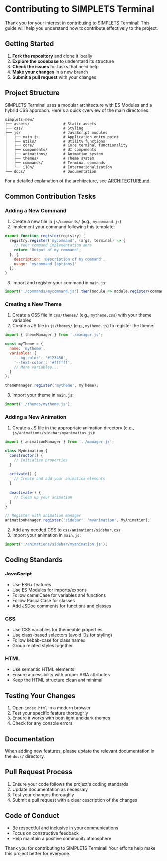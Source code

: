 # Contributing to SIMPLETS Terminal

Thank you for your interest in contributing to SIMPLETS Terminal! This guide will help you understand how to contribute effectively to the project.

## Getting Started

1. **Fork the repository** and clone it locally
2. **Explore the codebase** to understand its structure
3. **Check the issues** for tasks that need help
4. **Make your changes** in a new branch
5. **Submit a pull request** with your changes

## Project Structure

SIMPLETS Terminal uses a modular architecture with ES Modules and a hybrid CSS approach. Here's a quick overview of the main directories:

```
simplets-new/
├── assets/               # Static assets
├── css/                  # Styling
├── js/                   # JavaScript modules
│   ├── main.js           # Application entry point
│   ├── utils/            # Utility functions
│   ├── core/             # Core terminal functionality
│   ├── components/       # UI components
│   ├── animations/       # Animation system
│   ├── themes/           # Theme system
│   ├── commands/         # Terminal commands
│   └── i18n/             # Internationalization
└── docs/                 # Documentation
```

For a detailed explanation of the architecture, see [ARCHITECTURE.md](ARCHITECTURE.md).

## Common Contribution Tasks

### Adding a New Command

1. Create a new file in `js/commands/` (e.g., `mycommand.js`)
2. Implement your command following this template:

```javascript
export function register(registry) {
  registry.register('mycommand', (args, terminal) => {
    // Your command implementation here
    return 'Output of my command';
  }, {
    description: 'Description of my command',
    usage: 'mycommand [options]'
  });
}
```

3. Import and register your command in `main.js`:

```javascript
import('./commands/mycommand.js').then(module => module.register(commandRegistry));
```

### Creating a New Theme

1. Create a CSS file in `css/themes/` (e.g., `mytheme.css`) with your theme variables
2. Create a JS file in `js/themes/` (e.g., `mytheme.js`) to register the theme:

```javascript
import { themeManager } from './manager.js';

const myTheme = {
  name: 'mytheme',
  variables: {
    '--bg-color': '#123456',
    '--text-color': '#ffffff',
    // More variables...
  }
};

themeManager.register('mytheme', myTheme);
```

3. Import your theme in `main.js`:

```javascript
import('./themes/mytheme.js');
```

### Adding a New Animation

1. Create a JS file in the appropriate animation directory (e.g., `js/animations/sidebar/myanimation.js`):

```javascript
import { animationManager } from '../manager.js';

class MyAnimation {
  constructor() {
    // Initialize properties
  }
  
  activate() {
    // Create and add your animation elements
  }
  
  deactivate() {
    // Clean up your animation
  }
}

// Register with animation manager
animationManager.register('sidebar', 'myanimation', MyAnimation);
```

2. Add any needed CSS to `css/animations/sidebar.css`
3. Import your animation in `main.js`:

```javascript
import('./animations/sidebar/myanimation.js');
```

## Coding Standards

### JavaScript

- Use ES6+ features
- Use ES Modules for imports/exports
- Follow camelCase for variables and functions
- Follow PascalCase for classes
- Add JSDoc comments for functions and classes

### CSS

- Use CSS variables for themeable properties
- Use class-based selectors (avoid IDs for styling)
- Follow kebab-case for class names
- Group related styles together

### HTML

- Use semantic HTML elements
- Ensure accessibility with proper ARIA attributes
- Keep the HTML structure clean and minimal

## Testing Your Changes

1. Open `index.html` in a modern browser
2. Test your specific feature thoroughly
3. Ensure it works with both light and dark themes
4. Check for any console errors

## Documentation

When adding new features, please update the relevant documentation in the `docs/` directory.

## Pull Request Process

1. Ensure your code follows the project's coding standards
2. Update documentation as necessary
3. Test your changes thoroughly
4. Submit a pull request with a clear description of the changes

## Code of Conduct

- Be respectful and inclusive in your communications
- Focus on constructive feedback
- Help maintain a positive community atmosphere

Thank you for contributing to SIMPLETS Terminal! Your efforts help make this project better for everyone.